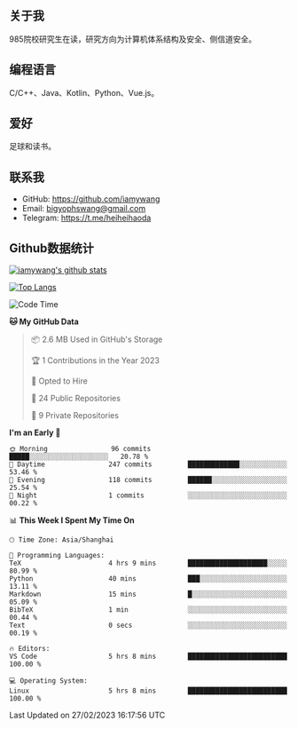 ## 关于我

985院校研究生在读，研究方向为计算机体系结构及安全、侧信道安全。

## 编程语言

C/C++、Java、Kotlin、Python、Vue.js。

## 爱好

足球和读书。

## 联系我

- GitHub: https://github.com/iamywang
- Email: bigyophswang@gmail.com
- Telegram: https://t.me/heiheihaoda

## Github数据统计

[![iamywang's github stats](https://github-readme-stats.vercel.app/api?username=iamywang&count_private=true&show_icons=true)]()

[![Top Langs](https://github-readme-stats.vercel.app/api/top-langs/?username=iamywang&layout=compact)]()

<!--START_SECTION:waka-->
![Code Time](http://img.shields.io/badge/Code%20Time-738%20hrs%2029%20mins-blue)

**🐱 My GitHub Data** 

> 📦 2.6 MB Used in GitHub's Storage 
 > 
> 🏆 1 Contributions in the Year 2023
 > 
> 💼 Opted to Hire
 > 
> 📜 24 Public Repositories 
 > 
> 🔑 9 Private Repositories 
 > 
**I'm an Early 🐤** 

```text
🌞 Morning                96 commits          █████░░░░░░░░░░░░░░░░░░░░   20.78 % 
🌆 Daytime                247 commits         █████████████░░░░░░░░░░░░   53.46 % 
🌃 Evening                118 commits         ██████░░░░░░░░░░░░░░░░░░░   25.54 % 
🌙 Night                  1 commits           ░░░░░░░░░░░░░░░░░░░░░░░░░   00.22 % 
```


📊 **This Week I Spent My Time On** 

```text
🕑︎ Time Zone: Asia/Shanghai

💬 Programming Languages: 
TeX                      4 hrs 9 mins        ████████████████████░░░░░   80.99 % 
Python                   40 mins             ███░░░░░░░░░░░░░░░░░░░░░░   13.11 % 
Markdown                 15 mins             █░░░░░░░░░░░░░░░░░░░░░░░░   05.09 % 
BibTeX                   1 min               ░░░░░░░░░░░░░░░░░░░░░░░░░   00.44 % 
Text                     0 secs              ░░░░░░░░░░░░░░░░░░░░░░░░░   00.19 % 

🔥 Editors: 
VS Code                  5 hrs 8 mins        █████████████████████████   100.00 % 

💻 Operating System: 
Linux                    5 hrs 8 mins        █████████████████████████   100.00 % 
```


 Last Updated on 27/02/2023 16:17:56 UTC
<!--END_SECTION:waka-->
